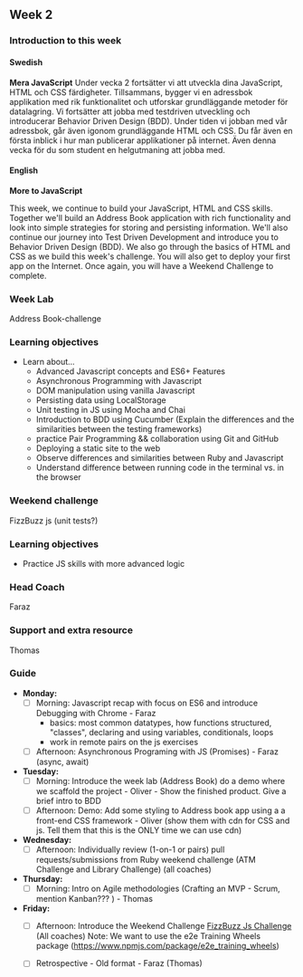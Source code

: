 ## Week 2
### Introduction to this week

#### Swedish
**Mera JavaScript**
Under vecka 2 fortsätter vi att utveckla dina JavaScript, HTML och CSS färdigheter. Tillsammans, bygger vi en adressbok applikation med rik funktionalitet och utforskar grundläggande metoder för datalagring. Vi fortsätter att jobba med testdriven utveckling och introducerar Behavior Driven Design (BDD). Under tiden vi jobban med vår adressbok, går även igonom grundläggande HTML och CSS. Du får även en första inblick i hur man publicerar applikationer på internet. Även denna vecka för du som student en helgutmaning att jobba med.

#### English
**More to JavaScript**

This week, we continue to build your JavaScript, HTML and CSS skills. Together we'll build an Address Book application with rich functionality and look into simple strategies for storing and persisting information. We'll also continue our journey into Test Driven Development and introduce you to Behavior Driven Design (BDD). We also go through the basics of HTML and CSS as we build this week's challenge. You will also get to deploy your first app on the Internet. Once again, you will have a Weekend Challenge to complete.

### Week Lab
Address Book-challenge

### Learning objectives
* Learn about...
  - Advanced Javascript concepts and ES6+ Features
  - Asynchronous Programming with Javascript
  - DOM manipulation using vanilla Javascript
  - Persisting data using LocalStorage
  - Unit testing in JS using Mocha and Chai
  - Introduction to BDD using Cucumber (Explain the differences and the similarities between the testing frameworks)
  - practice Pair Programming && collaboration using Git and GitHub
  - Deploying a static site to the web
  - Observe differences and similarities between Ruby and Javascript
  - Understand difference between running code in the terminal vs. in the browser

### Weekend challenge
FizzBuzz js (unit tests?)

### Learning objectives
- Practice JS skills with more advanced logic

### Head Coach 
Faraz

### Support and extra resource
Thomas

### Guide
- **Monday:**
  - [ ] Morning: Javascript recap with focus on ES6 and introduce Debugging with Chrome - Faraz
    - basics: most common datatypes, how functions structured, "classes", declaring and using variables, conditionals, loops
    - work in remote pairs on the js exercises
  - [ ] Afternoon: Asynchronous Programing with JS (Promises) - Faraz (async, await) 
- **Tuesday:**
  - [ ] Morning: Introduce the week lab (Address Book) do a demo where we scaffold the project - Oliver - Show the finished product. Give a brief intro to BDD
  - [ ] Afternoon: Demo: Add some styling to Address book app using a a front-end CSS framework - Oliver (show them with cdn for CSS and js. Tell them that this is the ONLY time we can use cdn)
- **Wednesday:**
  - [ ] Afternoon: Individually review (1-on-1 or pairs) pull requests/submissions from Ruby weekend challenge (ATM Challenge and Library Challenge)  (all coaches) 
- **Thursday:**
  - [ ] Morning: Intro on Agile methodologies (Crafting an MVP - Scrum, mention Kanban??? ) - Thomas
 
- **Friday:**
  - [ ] Afternoon: Introduce the Weekend Challenge [FizzBuzz Js Challenge ](../miscellaneous/assessments/week_2_assessment.md) (All coaches) Note: We want to use the e2e Training Wheels package (https://www.npmjs.com/package/e2e_training_wheels)
   - [ ] Retrospective - Old format - Faraz (Thomas)

